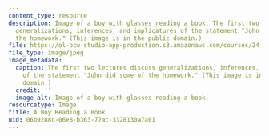 ```yaml
---
content_type: resource
description: Image of a boy with glasses reading a book. The first two lectures discuss
  generalizations, inferences, and implicatures of the statement "John did some of
  the homework." (This image is in the public domain.)
file: https://ol-ocw-studio-app-production.s3.amazonaws.com/courses/24-954-pragmatics-in-linguistic-theory-spring-2010/06b9288c06e8b36377ac3328130a7a01_24-954s10.jpg
file_type: image/jpeg
image_metadata:
  caption: The first two lectures discuss generalizations, inferences, and implicatures
    of the statement "John did some of the homework." (This image is in the public
    domain.)
  credit: ''
  image-alt: Image of a boy with glasses reading a book.
resourcetype: Image
title: A Boy Reading a Book
uid: 06b9288c-06e8-b363-77ac-3328130a7a01
---
```

